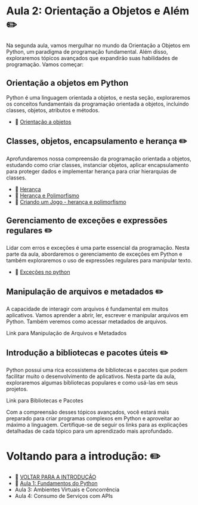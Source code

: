 
# Aula 2: Orientação a Objetos e Além :pencil2:
Na segunda aula, vamos mergulhar no mundo da Orientação a Objetos em Python, um paradigma de programação fundamental. Além disso, exploraremos tópicos avançados que expandirão suas habilidades de programação. Vamos começar:

## Orientação a objetos em Python
Python é uma linguagem orientada a objetos, e nesta seção, exploraremos os conceitos fundamentais da programação orientada a objetos, incluindo classes, objetos, atributos e métodos.

- :link: [Orientação a objetos](../Aula_2/orientacao_objetos.md)

## Classes, objetos, encapsulamento e herança :pencil2:
Aprofundaremos nossa compreensão da programação orientada a objetos, estudando como criar classes, instanciar objetos, aplicar encapsulamento para proteger dados e implementar herança para criar hierarquias de classes.

- :link: [Herança](../Aula_2/heranca.md)
- :link: [Herança e Polimorfismo](../Aula_2/heranca_polimorfismo.md)
- :link: [Criando um Jogo - herança e polimorfismo](../Aula_2/heranca_polimorfismo_jogo.md)
 
## Gerenciamento de exceções e expressões regulares :pencil2:
Lidar com erros e exceções é uma parte essencial da programação. Nesta parte da aula, abordaremos o gerenciamento de exceções em Python e também exploraremos o uso de expressões regulares para manipular texto.

- :link: [Exceções no python](../Aula_2/excecoes.md)

## Manipulação de arquivos e metadados :pencil2:
A capacidade de interagir com arquivos é fundamental em muitos aplicativos. Vamos aprender a abrir, ler, escrever e manipular arquivos em Python. Também veremos como acessar metadados de arquivos.

Link para Manipulação de Arquivos e Metadados

## Introdução a bibliotecas e pacotes úteis :pencil2:
Python possui uma rica ecossistema de bibliotecas e pacotes que podem facilitar muito o desenvolvimento de aplicativos. Nesta parte da aula, exploraremos algumas bibliotecas populares e como usá-las em seus projetos.

Link para Bibliotecas e Pacotes

Com a compreensão desses tópicos avançados, você estará mais preparado para criar programas complexos em Python e aproveitar ao máximo a linguagem. Certifique-se de seguir os links para as explicações detalhadas de cada tópico para um aprendizado mais aprofundado.

# Voltando para a introdução: :pencil2:

- :link: [VOLTAR PARA A INTRODUÇÃO](../README.md)
- :link: [Aula 1: Fundamentos do Python](../Aula_1/_Aula_1.md)
- Aula 3: Ambientes Virtuais e Concorrência 
- Aula 4: Consumo de Serviços com APIs
